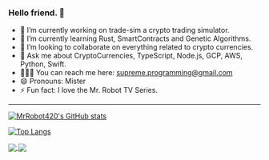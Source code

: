 ### Hello friend. 👋

- 🔭 I’m currently working on trade-sim a crypto trading simulator.
- 🌱 I’m currently learning Rust, SmartContracts and Genetic Algorithms.
- 👯 I’m looking to collaborate on everything related to crypto currencies.
- 💬 Ask me about CryptoCurrencies, TypeScript, Node.js, GCP, AWS, Python, Swift.
- 👨🏻‍💻 You can reach me here: supreme.programming@gmail.com
- 😄 Pronouns: Mister
- ⚡ Fun fact: I love the Mr. Robot TV Series.

---

[![MrRobot420's GitHub stats](https://github-readme-stats.vercel.app/api?username=MrRobot420&count_private=true&theme=merko&show_icons=true)](https://github.com/MrRobot420/github-readme-stats)


[![Top Langs](https://github-readme-stats.vercel.app/api/top-langs/?username=MrRobot420&langs_count=8&layout=compact&theme=merko)](https://github.com/MrRobot420/github-readme-stats)

<a href="https://github.com/MrRobot420/github-readme-stats">
  <img align="center" src="https://github-readme-stats.vercel.app/api/pin/?username=MrRobot420&repo=boilerplate-ts-api-server&theme=nord" />
</a>
<a href="https://github.com/MrRobot420/github-readme-stats">
  <img align="center" src="https://github-readme-stats.vercel.app/api/pin/?username=MrRobot420&repo=FanController&theme=nord" />
</a>
